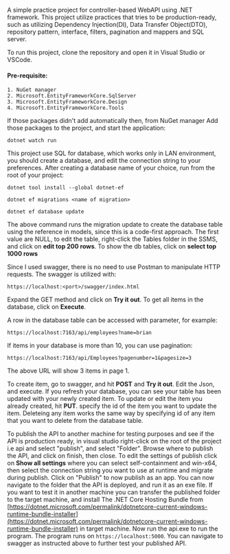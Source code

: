 A simple practice project for controller-based WebAPI using .NET framework. This project utilize practices that tries to be production-ready, such as utilizing Dependency Injection(DI), Data Transfer Object(DTO), repository pattern, interface, filters, pagination and mappers and SQL server.

To run this project, clone the repository and open it in Visual Studio or VSCode.

#### Pre-requisite:
	1. NuGet manager
	2. Microsoft.EntityFrameworkCore.SqlServer
	3. Microsoft.EntityFrameworkCore.Design
	4. Microsoft.EntityFrameworkCore.Tools

If those packages didn't add automatically then, from NuGet manager Add those packages to the project, and start the application:

`dotnet watch run`

This project use SQL for database, which works only in LAN environment, you should create a database, and edit the connection string to your preferences. After creating a database name of your choice, run from the root of your project:

`dotnet tool install --global dotnet-ef`

`dotnet ef migrations <name of migration>`

`dotnet ef database update`

The above command runs the migration update to create the database table using the reference in models, since this is a code-first approach. The first value are NULL, to edit the table, right-click the Tables folder in the SSMS, and click on **edit top 200 rows**. To show the db tables, click on **select top 1000 rows**

Since I used swagger, there is no need to use Postman to manipulate HTTP requests. The swagger is utilized with:

`https://localhost:<port>/swagger/index.html`

Expand the GET method and click on  **Try it out**. To get all items in the database, click on **Execute**.

A row in the database table can be accessed with parameter, for example:

`https://localhost:7163/api/employees?name=brian`

If items in your database is more than 10, you can use pagination:

`https://localhost:7163/api/Employees?pagenumber=1&pagesize=3`

The above URL will show 3 items in page 1. 

To create item, go to swagger, and hit **POST** and **Try it out**. Edit the Json, and execute. If you refresh your database, you can see your table has been updated with your newly created item. To update or edit the item you already created, hit **PUT**. specify the id of the item you want to update the item. Deleteing any item works the same way by specifying id of any item that you want to delete from the database table.

To publish the API to another machine for testing purposes and see if the API is production ready, in visual studio right-click on the root of the project i.e api and select "publish", and select "Folder". Browse where to publish the API, and click on finish, then close. To edit the settings of publish click on **Show all settings** where you can select self-containment and win-x64, then select the connection string you want to use at runtime and migrate during publish. Click on "Publish" to now publish as an app. You can now navigate to the folder that the API is deployed, and run it as an exe file. If you want to test it in another machine you can transfer the published folder to the target machine, and install The .NET Core Hosting Bundle from [https://dotnet.microsoft.com/permalink/dotnetcore-current-windows-runtime-bundle-installer](https://dotnet.microsoft.com/permalink/dotnetcore-current-windows-runtime-bundle-installer) in target machine. Now run the api.exe to run the program. The program runs on `https://localhost:5000`. You can navigate to swagger as instructed above to further test your published API.
